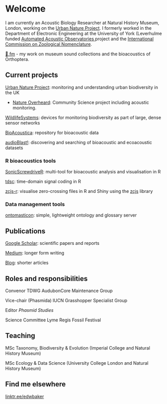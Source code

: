 # Welcome
I am currently an Acoustic Biology Researcher at Natural History Museum, London, working on the [Urban Nature Project](https://www.nhm.ac.uk/about-us/urban-nature-project.html). I formerly worked in the Department of Electronic Engineering at the University of York (Leverhulme funded [Automated Acoustic Observatories ](aao) project and the [International Commission on Zoological Nomenclature](http://iczn.org).

[🦗.fm](https://🦗.fm/) - my work on museum sound collections and the bioacoustics of Orthoptera.

## Current projects
[Urban Nature Project](https://www.nhm.ac.uk/about-us/urban-nature-project.html): monitoring and understanding urban biodiversity in the UK
 - [Nature Overheard](https://ebaker.me.uk/nature-overheard): Community Science project including acoustic monitoring.

[WildlifeSystems](https://wildlife.systems): devices for monitoring biodiversity as part of large, dense sensor networks

[BioAcoustica](https://bio.acousti.ca): repository for bioacoustic data

[audioBlast!](https://audioblast.org): discovering and searching of bioacoustic and ecoacoustic datasets

### R bioacoustics tools
[SonicScrewdriveR](https://sonicscrewdriver.ebaker.me.uk): multi-tool for bioacoustic analysis and visualisation in R

[tdsc](https://github.com/edwbaker/tdsc): time-domain signal coding in R

[zcjs-r](https://github.com/BioAcoustica/zcjs-r): visualise zero-crossing files in R and Shiny using the [zcjs](https://github.com/BioAcoustica/zcjs) library

### Data management tools
[ontomasticon](https://ontomasticon.github.io/): simple, lightweight ontology and glossary server

## Publications
[Google Scholar](https://scholar.google.com/citations?user=44XAtwYAAAAJ): scientific papers and reports

[Medium](https://edwbaker.medium.com/): longer form writing

[Blog](https://pblog.ebaker.me.uk): shorter articles

## Roles and responsibilities
Convenor TDWG AudubonCore Maintenance Group

Vice-chair (Phasmida) IUCN Grasshopper Specialist Group

Editor _Phasmid Studies_

Science Committee Lyme Regis Fossil Festival

## Teaching

MSc Taxonomy, Biodiversity & Evolution (Imperial College and Natural History Museum)

MSc Ecology & Data Science (University College London and Natural History Museum)

## Find me elsewhere
[linktr.ee/edwbaker](https://linktr.ee/edwbaker)
